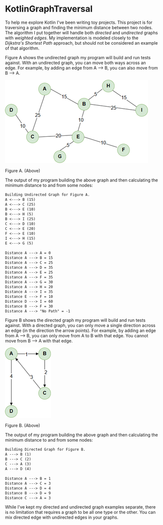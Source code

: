 # KotlinGraphTraversal

To help me explore Kotlin I've been writing toy projects. This project is for traversing a graph and finding the minimum distance between two nodes. The algorithm I put together will handle both _directed_ and _undirected_ graphs with _weighted edges_. My implementation is modeled closely to the _Dijkstra's Shortest Path_ approach, but should not be considered an example of that algorithm.

Figure A shows the undirected graph my program will build and run tests against. With an undirected graph, you can move both ways across an edge. For example, by adding an edge from A --> B, you can also move from B --> A.

![alt text](https://raw.githubusercontent.com/jeffcardillo/KotlinGraphTraversal/master/docs/media/figure_a_undirected_graph.png)

Figure A. (Above)

The output of my program building the above graph and then calculating the minimum distance to and from some nodes:

```
Building Undirected Graph for Figure A.
A <---> B (15)
A <---> C (25)
B <---> E (10)
B <---> H (5)
B <---> I (25)
C <---> D (10)
C <---> E (20)
F <---> E (10)
I <---> H (15)
E <---> G (5)

Distance A ---> A = 0
Distance A ---> B = 15
Distance A ---> C = 25
Distance A ---> D = 35
Distance A ---> E = 25
Distance A ---> F = 35
Distance A ---> G = 30
Distance A ---> H = 20
Distance A ---> I = 35
Distance E ---> F = 10
Distance D ---> I = 60
Distance B ---> F = 30
Distance A ---> "No Path" = -1
```



Figure B shows the directed graph my program will build and run tests against. With a directed graph, you can only move a single direction across an edge (in the direction the arrow points). For example, by adding an edge from A --> B, you can only move from A to B with that edge. You cannot move from B --> A with that edge.

![alt text](https://raw.githubusercontent.com/jeffcardillo/KotlinGraphTraversal/master/docs/media/figure_b_directed_graph.png)

Figure B. (Above)

The output of my program building the above graph and then calculating the minimum distance to and from some nodes:

```
Building Directed Graph for Figure B.
A ---> B (1)
B ---> C (2)
C ---> A (3)
A ---> D (4)

Distance A ---> B = 1
Distance A ---> C = 3
Distance A ---> D = 4
Distance B ---> D = 9
Distance C ---> A = 3
```

While I've kept my directed and undirected graph examples separate, there is no limitation that requires a graph to be all one type or the other. You can mix directed edge with undirected edges in your graphs.
